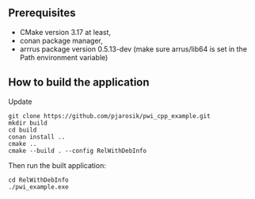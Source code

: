 ## Prerequisites

- CMake version 3.17 at least,
- conan package manager,
- arrrus package version 0.5.13-dev (make sure arrus/lib64 is set in the Path environment variable)

## How to build the application
Update

```
git clone https://github.com/pjarosik/pwi_cpp_example.git
mkdir build
cd build
conan install ..
cmake ..
cmake --build . --config RelWithDebInfo
```
Then run the built application:

```
cd RelWithDebInfo
./pwi_example.exe
```

